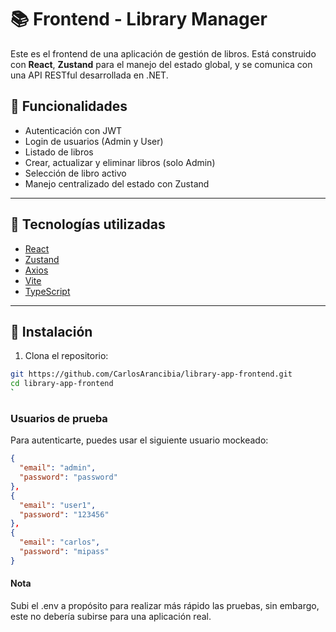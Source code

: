 # 📚 Frontend - Library Manager

Este es el frontend de una aplicación de gestión de libros. Está construido con **React**, **Zustand** para el manejo del estado global, y se comunica con una API RESTful desarrollada en .NET.

## 🚀 Funcionalidades

- Autenticación con JWT
- Login de usuarios (Admin y User)
- Listado de libros
- Crear, actualizar y eliminar libros (solo Admin)
- Selección de libro activo
- Manejo centralizado del estado con Zustand

---

## 🧱 Tecnologías utilizadas

- [React](https://reactjs.org/)
- [Zustand](https://github.com/pmndrs/zustand)
- [Axios](https://axios-http.com/)
- [Vite](https://vitejs.dev/)
- [TypeScript](https://www.typescriptlang.org/)

---

## 🔧 Instalación

1. Clona el repositorio:

```bash
git https://github.com/CarlosArancibia/library-app-frontend.git
cd library-app-frontend
`
```

### Usuarios de prueba

Para autenticarte, puedes usar el siguiente usuario mockeado:

```json
{
  "email": "admin",
  "password": "password"
},
{
  "email": "user1",
  "password": "123456"
},
{
  "email": "carlos",
  "password": "mipass"
}
```

#### Nota

Subi el .env a propósito para realizar más rápido las pruebas, sin embargo, este no debería subirse para una aplicación real.
